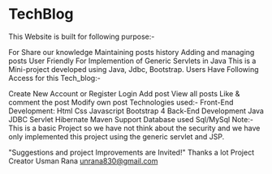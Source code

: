 # TechBlog
This Website is built for following purpose:-

For Share our knowledge
Maintaining posts history
Adding and managing posts
User Friendly
For Implemention of Generic Servlets in Java
This is a Mini-project developed using Java, Jdbc, Bootstrap.
Users Have Following Access for this Tech_blog:-

Create New Account or Register
Login
Add post
View all posts
Like & comment the post
Modify own post
Technologies used:-
Front-End Development:
Html
Css
Javascript
Bootstrap 4
Back-End Development
Java
JDBC
Servlet
Hibernate
Maven Support
Database used
Sql/MySql
Note:- This is a basic Project so we have not think about the security and we have only implemented this project using the generic servlet and JSP.

"Suggestions and project Improvements are Invited!"
Thanks a lot
Project Creator
Usman Rana
unrana830@gmail.com
